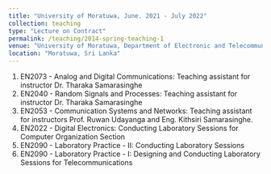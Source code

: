 ```yaml
---
title: "University of Moratuwa, June. 2021 - July 2022"
collection: teaching
type: "Lecture on Contract"
permalink: /teaching/2014-spring-teaching-1
venue: "University of Moratuwa, Department of Electronic and Telecommunication Engineering"
location: "Moratuwa, Sri Lanka"
---
```



1. EN2073 - Analog and Digital Communications: Teaching assistant for instructor Dr. Tharaka Samarasinghe
2. EN2040 - Random Signals and Processes: Teaching assistant for instructor Dr. Tharaka Samarasinghe
3. EN2053 - Communication Systems and Networks: Teaching assistant for instructors Prof. Ruwan Udayanga and Eng. Kithsiri Samarasinghe.
4. EN2022 - Digital Electronics: Conducting Laboratory Sessions for Computer Organization Section
5. EN2090 - Laboratory Practice - II: Conducting Laboratory Sessions
6. EN2090 - Laboratory Practice - I: Designing and Conducting Laboratory Sessions for Telecommunications
